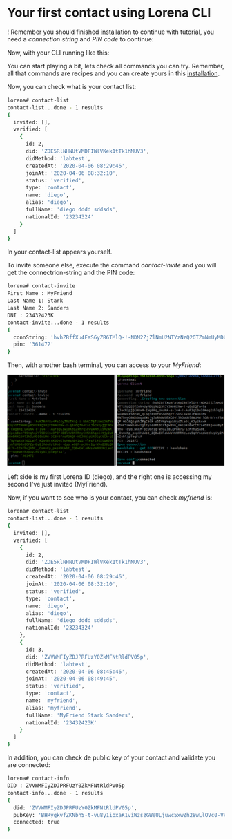 # Your first contact using Lorena CLI

! Remember you should finished [installation](installation.md) to continue with tutorial, you need a _connection string_ and _PIN code_ to continue:




Now, with your CLI running like this:

You can start playing a bit, lets check all commands you can try. Remember, all that commands are recipes and you can create yours in this [installation](create-recipes.md).

Now, you can check what is your contact list:

```bash
lorena# contact-list
contact-list...done - 1 results
{
  invited: [],
  verified: [
    {
      id: 2,
      did: 'ZDE5RlNHNUtVMDFIWlVKek1tTk1hMUV3',
      didMethod: 'labtest',
      createdAt: '2020-04-06 08:29:46',
      joinAt: '2020-04-06 08:32:10',
      status: 'verified',
      type: 'contact',
      name: 'diego',
      alias: 'diego',
      fullName: 'diego dddd sddsds',
      nationalId: '23234324'
    }
  ]
}
```
In your contact-list appears yourself.

To invite someone else, execute the command _contact-invite_ and you will get the connectrion-string and the PIN code:


```bash
lorena# contact-invite
First Name : MyFriend
Last Name 1: Stark
Last Name 2: Sanders
DNI : 23432423K
contact-invite...done - 1 results
{
  connString: 'hvhZBffXu4FaS6yZR6TMlQ-!-NDM2ZjZlNmU2NTYzNzQ2OTZmNmUyMDUzNzQ3MjY5NmU2Nw-!-qEoDQ7n4taLJacN2pjjGMOxM-EWg8Rq_UAuNA-e-Iv4-!-AuF3qG3wI0Keg2xh7qS8vu4HeCX5H24M_qCpq18snf9Snqhq2YlSDSCsw3PJF4D8lHVBN7RnyC0NX6Aqo64tjy2uBhUebRXG69l3hOuUDI0WUM6-3G8rBfrsf3NQF-HOJ8Q1gURJEgCtGh-cDIfNpYqkkWj6ZLa9l_K2y6BrxK6DvKToHWsAB41g1rylesFi9SXtgW3V6_sAlU450xGCPZs4DzBjA6u8yt9n6--dyo_w6EM-ocU6r1q-W9a238LQP6k7G-1ZmThujA0E__OsmxKp_pxpXHUWbt_ZQBwEWlaWWsVmMRRXcLau5qYYnqeWezhzpUy2MvIybljpTegFxA',
  pin: '361472'
}

```

Then, with another bash terminal, you can access to your _MyFriend_:

![Invite](../images/cli-invite.png)

Left side is my first Lorena ID (diego), and the right one is accessing my second I've just invited (MyFriend).

Now, if you want to see who is your contact, you can check _myfriend_ is:

```bash
lorena# contact-list
contact-list...done - 1 results
{
  invited: [],
  verified: [
    {
      id: 2,
      did: 'ZDE5RlNHNUtVMDFIWlVKek1tTk1hMUV3',
      didMethod: 'labtest',
      createdAt: '2020-04-06 08:29:46',
      joinAt: '2020-04-06 08:32:10',
      status: 'verified',
      type: 'contact',
      name: 'diego',
      alias: 'diego',
      fullName: 'diego dddd sddsds',
      nationalId: '23234324'
    },
    {
      id: 3,
      did: 'ZVVWMFIyZDJPRFUzY0ZkMFNtRldPV05p',
      didMethod: 'labtest',
      createdAt: '2020-04-06 08:45:46',
      joinAt: '2020-04-06 08:49:45',
      status: 'verified',
      type: 'contact',
      name: 'myfriend',
      alias: 'myfriend',
      fullName: 'MyFriend Stark Sanders',
      nationalId: '23432423K'
    }
  ]
}
```

In addition, you can check de public key of your contact and validate you are connected:

```bash
lorena# contact-info
DID : ZVVWMFIyZDJPRFUzY0ZkMFNtRldPV05p
contact-info...done - 1 results
{
  did: 'ZVVWMFIyZDJPRFUzY0ZkMFNtRldPV05p',
  pubKey: 'BHRygkvfZKNbh5-t-vu8y1ioxaK1viWzszGWeULjuwc5xwZh28wLlOVc0-VH1Y15X5D5av2w-vkBOoBTm3f9MhVzT7EG06ICrcBeGhyhRRt76gUnUN-Xc1E5leUpAXxshF9d6LvGrhIT628nRYSsFO0',
  connected: true
}
```


